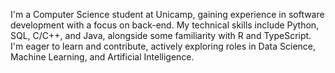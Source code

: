 I'm a Computer Science student at Unicamp, gaining experience in software development with a focus on back-end. My technical skills include Python, SQL, C/C++, and Java, alongside some familiarity with R and TypeScript. I'm eager to learn and contribute, actively exploring roles in Data Science, Machine Learning, and Artificial Intelligence.
